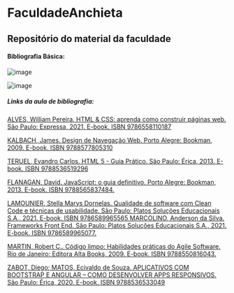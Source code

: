 # FaculdadeAnchieta
## Repositório do material da faculdade

#### Bibliografia Básica:

![image](https://github.com/B4rry4ll3n/FaculdadeAnchieta/assets/86421873/3c318e43-a0a2-4828-8c5b-4f427f2aef2d)

![image](https://github.com/B4rry4ll3n/FaculdadeAnchieta/assets/86421873/4a80057d-11b2-4ea7-8dae-b51bf5611567)

##### Links da aula de bibliografia:

<a href="https://integrada.minhabiblioteca.com.br/#/books/9786558110187"> ALVES, William Pereira. HTML & CSS: aprenda como construir páginas web. São Paulo: Expressa, 2021. E-book. ISBN 
9786558110187
</a>

<a href="https://integrada.minhabiblioteca.com.br/#/books/9788577805310">KALBACH, James. Design de Navegação Web. Porto Alegre: Bookman, 2009. E-book. ISBN 9788577805310 </a>

<a href="https://integrada.minhabiblioteca.com.br/#/books/9788536519296">TERUEL, Evandro Carlos. HTML 5 - Guia Prático. São Paulo: Érica, 2013. E-book. ISBN 9788536519296 </a>

<a href="https://integrada.minhabiblioteca.com.br/#/books/9788565837484">FLANAGAN, David. JavaScript: o guia definitivo. Porto Alegre: Bookman, 2013. E-book. ISBN 9788565837484.  </a>

<a href="https://integrada.minhabiblioteca.com.br/#/books/9786589965565">LAMOUNIER, Stella Marys Dornelas. Qualidade de software com Clean Code e técnicas de usabilidade. São Paulo: Platos Soluções Educacionais S.A., 2021. E-book. ISBN 9786589965565 </a>
<a href="https://integrada.minhabiblioteca.com.br/#/books/9786589965077">MARCOLINO, Anderson da Silva. Frameworks Front End. São Paulo: Platos Soluções Educacionais S.A., 2021. E-book. ISBN 9786589965077.  </a>

<a href="https://integrada.minhabiblioteca.com.br/#/books/9788550816043">MARTIN, Robert C.. Código limpo: Habilidades práticas do Agile Software. Rio de Janeiro: Editora Alta Books, 2009. E-book. ISBN 9788550816043.  </a>

<a href="https://integrada.minhabiblioteca.com.br/#/books/9788536533049"> ZABOT, Diego; MATOS, Ecivaldo de Souza. APLICATIVOS COM BOOTSTRAP E ANGULAR – COMO DESENVOLVER APPS RESPONSIVOS. São Paulo: Érica, 2020. E-book. ISBN 9788536533049</a>


